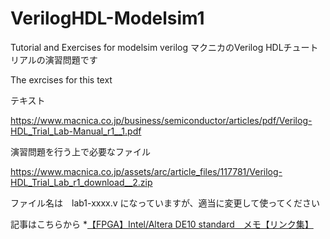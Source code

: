 # VerilogHDL-Modelsim1

Tutorial and Exercises for modelsim verilog
マクニカのVerilog HDLチュートリアルの演習問題です

The exrcises for this text 

テキスト

https://www.macnica.co.jp/business/semiconductor/articles/pdf/Verilog-HDL_Trial_Lab-Manual_r1__1.pdf

演習問題を行う上で必要なファイル

https://www.macnica.co.jp/assets/arc/article_files/117781/Verilog-HDL_Trial_Lab_r1_download__2.zip

ファイル名は　lab1-xxxx.v になっていますが、適当に変更して使ってください

記事はこちらから
*[【FPGA】Intel/Altera DE10 standard　メモ【リンク集】](https://tom2rd.sakura.ne.jp/wp/2019/12/13/post-10741/)

